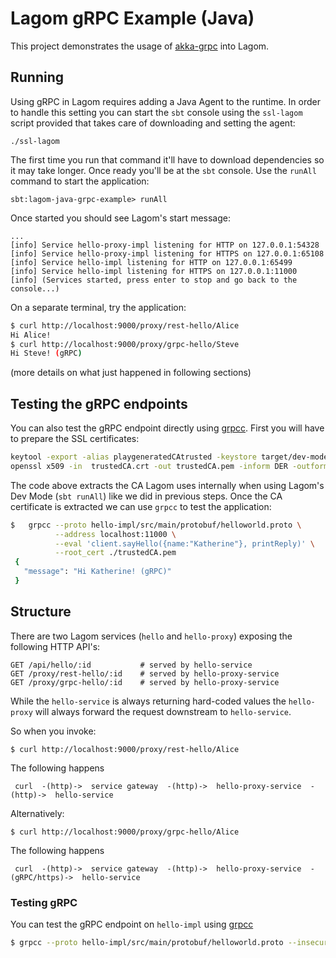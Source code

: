 # Lagom gRPC Example (Java)

This project demonstrates the usage of [akka-grpc](https://github.com/akka/akka-grpc) into Lagom.

## Running

Using gRPC in Lagom requires adding a Java Agent to the runtime. In order to handle this setting you can start the `sbt` console
using the `ssl-lagom` script provided that takes care of downloading and setting the agent:

```
./ssl-lagom
```

The first time you run that command it'll have to download dependencies so it may take longer. Once ready you'll be 
at the `sbt` console. Use the `runAll` command to start the application: 

```
sbt:lagom-java-grpc-example> runAll
```

Once started you should see Lagom's start message:

```
...
[info] Service hello-proxy-impl listening for HTTP on 127.0.0.1:54328
[info] Service hello-proxy-impl listening for HTTPS on 127.0.0.1:65108
[info] Service hello-impl listening for HTTP on 127.0.0.1:65499
[info] Service hello-impl listening for HTTPS on 127.0.0.1:11000
[info] (Services started, press enter to stop and go back to the console...)
```  

On a separate terminal, try the application:

```bash
$ curl http://localhost:9000/proxy/rest-hello/Alice
Hi Alice!
$ curl http://localhost:9000/proxy/grpc-hello/Steve
Hi Steve! (gRPC)
```

(more details on what just happened in following sections)

## Testing the gRPC endpoints 

You can also test the gRPC endpoint directly using [grpcc](https://github.com/njpatel/grpcc). First you will have to prepare the SSL certificates:

```bash
keytool -export -alias playgeneratedCAtrusted -keystore target/dev-mode/generated.keystore  -storepass "" -file trustedCA.crt
openssl x509 -in  trustedCA.crt -out trustedCA.pem -inform DER -outform PEM
``` 

The code above extracts the CA Lagom uses internally when using Lagom's Dev Mode (`sbt runAll`) like we did in previous 
steps. Once the CA certificate is extracted we can use `grpcc` to test the application:

```bash
$   grpcc --proto hello-impl/src/main/protobuf/helloworld.proto \
          --address localhost:11000 \
          --eval 'client.sayHello({name:"Katherine"}, printReply)' \
          --root_cert ./trustedCA.pem
 {
   "message": "Hi Katherine! (gRPC)"
 }
```




## Structure

There are two Lagom services (`hello` and `hello-proxy`) exposing the following HTTP API's:

```
GET /api/hello/:id           # served by hello-service
GET /proxy/rest-hello/:id    # served by hello-proxy-service
GET /proxy/grpc-hello/:id    # served by hello-proxy-service
```  

While the `hello-service` is always returning hard-coded values the `hello-proxy` will always forward the request downstream to `hello-service`.

So when you invoke:

```
$ curl http://localhost:9000/proxy/rest-hello/Alice
```

The following happens

```
 curl  -(http)->  service gateway  -(http)->  hello-proxy-service  -(http)->  hello-service
```

Alternatively:

```
$ curl http://localhost:9000/proxy/grpc-hello/Alice
```

The following happens

```
 curl  -(http)->  service gateway  -(http)->  hello-proxy-service  -(gRPC/https)->  hello-service
```



### Testing gRPC

You can test the gRPC endpoint on `hello-impl` using [grpcc](https://github.com/njpatel/grpcc)

```bash
$ grpcc --proto hello-impl/src/main/protobuf/helloworld.proto --insecure --address 127.0.0.1:11000 --eval 'client.sayHello({name:"Alice"}, printReply)'
```
